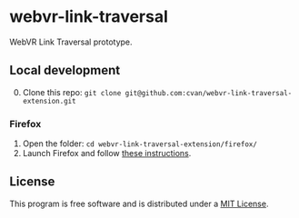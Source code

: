 # webvr-link-traversal

WebVR Link Traversal prototype.


## Local development

0. Clone this repo: `git clone git@github.com:cvan/webvr-link-traversal-extension.git`

### Firefox

1. Open the folder: `cd webvr-link-traversal-extension/firefox/`
3. Launch Firefox and follow [these instructions](https://developer.mozilla.org/en-US/Add-ons/WebExtensions/Temporary_Installation_in_Firefox).


## License

This program is free software and is distributed under a [MIT License](LICENSE.md).
